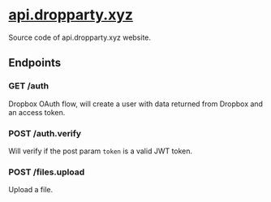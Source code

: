 # [api.dropparty.xyz](https://api.dropparty.xyz)

Source code of api.dropparty.xyz website.

## Endpoints

### GET /auth

Dropbox OAuth flow, will create a user with data returned from Dropbox and an access token.

### POST /auth.verify

Will verify if the post param `token` is a valid JWT token.

### POST /files.upload

Upload a file.
